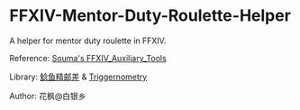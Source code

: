 # FFXIV-Mentor-Duty-Roulette-Helper
A helper for mentor duty roulette in FFXIV.

Reference: [Souma's FFXIV_Auxiliary_Tools](https://github.com/Souma-Sumire/FFXIV_Auxiliary_Tools)

Library: [鲶鱼精邮差](https://github.com/Natsukage/PostNamazu) & [Triggernometry](https://github.com/paissaheavyindustries/Triggernometry/)

Author: 花枫@白银乡
